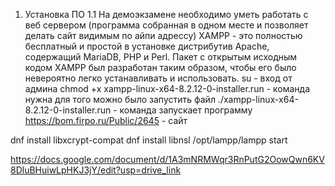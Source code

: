 1. Установка ПО
1.1 На демоэкзамене необходимо уметь работать с веб сервером (программа собранная в одном месте и позволяет делать сайт видимым по айпи адрессу)
XAMPP - это полностью бесплатный и простой в установке дистрибутив Apache, содержащий MariaDB, PHP и Perl. Пакет с открытым исходным кодом XAMPP был разработан таким образом, чтобы его было невероятно легко устанавливать и использовать.
su - вход от админа
chmod +x xampp-linux-x64-8.2.12-0-installer.run - команда нужна для того можно было запустить файл
./xampp-linux-x64-8.2.12-0-installer.run - команда запускает программу
https://bom.firpo.ru/Public/2645 - сайт

dnf install libxcrypt-compat
dnf install libnsl
/opt/lampp/lampp start

https://docs.google.com/document/d/1A3mNRMWqr3RnPutG2OowQwn6KV8DluBHuiwLpHKJ3jY/edit?usp=drive_link

